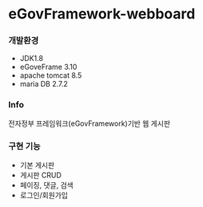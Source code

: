 # eGovFramework-webboard

### **개발환경**
- JDK1.8
- eGoveFrame 3.10
- apache tomcat 8.5
- maria DB 2.7.2

### **Info**
전자정부 프레임워크(eGovFramework)기반 웹 게시판

### **구현 기능**
- 기본 게시판
 - 게시판 CRUD
 - 페이징, 댓글, 검색
- 로그인/회원가입
